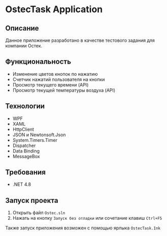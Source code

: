 # OstecTask Application

## Описание
Данное приложение разработано в качестве тестового задания для компании Остек.

## Функциональность
- Изменение цветов кнопок по нажатию
- Счетчик нажатий пользователя на кнопки
- Просмотр текущего времени (API)
- Просмотр текущей температуры воздуха (API)

## Технологии
- WPF
- XAML
- HttpClient
- JSON и Newtonsoft.Json
- System.Timers.Timer
- Dispatcher
- Data Binding
- MessageBox

## Требования
- .NET 4.8

## Запуск проекта
1. Открыть файл `Ostec.sln`
2. Нажать на кнопку `Запуск без отладки` или сочетание клавиш `Ctrl+F5`<br>

Также запуск приложения возможен c помощью ярлыка `OstecTask.Ink`
